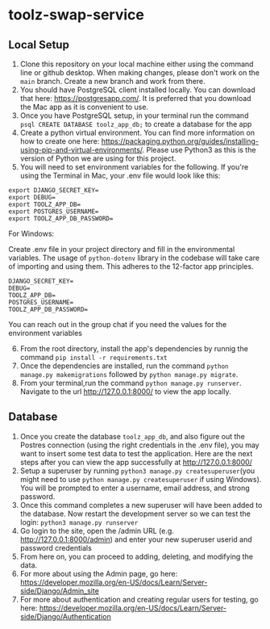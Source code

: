 # toolz-swap-service
## Local Setup
1. Clone this repository on your local machine either using the command line or github desktop. When making changes, please don't work on the `main` branch. Create a new branch and work from there. 
2. You should have PostgreSQL client installed locally. You can download that here: https://postgresapp.com/. It is preferred that you download the Mac app as it is convenient to use. 
3. Once you have PostgreSQL setup, in your terminal run the command `psql CREATE DATABASE toolz_app_db;` to create a database for the app
4. Create a python virtual environment. You can find more information on how to create one here: https://packaging.python.org/guides/installing-using-pip-and-virtual-environments/. Please use Python3 as this is the version of Python we are using for this project. 
5. You will need to set environment variables for the following. If you're using the Terminal in Mac, your .env file would look like this: <br>
```
export DJANGO_SECRET_KEY=
export DEBUG=
export TOOLZ_APP_DB=
export POSTGRES_USERNAME=
export TOOLZ_APP_DB_PASSWORD=
```
For Windows: <br>

Create .env file in your project directory and fill in the environmental variables. The usage of `python-dotenv` library in the codebase will take care of importing and using them. This adheres to the 12-factor app principles.
```
DJANGO_SECRET_KEY=
DEBUG=
TOOLZ_APP_DB=
POSTGRES_USERNAME=
TOOLZ_APP_DB_PASSWORD=
```
You can reach out in the group chat if you need the values for the environment variables

6. From the root directory, install the app's dependencies by runnig the command `pip install -r requirements.txt`
7. Once the dependencies are installed, run the command `python manage.py makemigrations` followed by `python manage.py migrate`. 
8. From your terminal,run the command `python manage.py runserver`. <br>
Navigate to the url http://127.0.0.1:8000/ to view the app locally. 

## Database
1. Once you create the database `toolz_app_db`, and also figure out the Postres connection (using the right credentials in the .env file), you may want to insert some test data to test the application. Here are the next steps after you can view the app successfully at http://127.0.0.1:8000/
2. Setup a superuser by running `python3 manage.py createsuperuser`(you might need to use `python manage.py createsuperuser` if using Windows). You will be prompted to enter a username, email address, and strong password.
3. Once this command completes a new superuser will have been added to the database. Now restart the development server so we can test the login: `python3 manage.py runserver`
4. Go login to the site, open the /admin URL (e.g. http://127.0.0.1:8000/admin) and enter your new superuser userid and password credentials
5. From here on, you can proceed to adding, deleting, and modifying the data. 
6. For more about using the Admin page, go here: https://developer.mozilla.org/en-US/docs/Learn/Server-side/Django/Admin_site 
7. For more about authentication and creating regular users for testing, go here: https://developer.mozilla.org/en-US/docs/Learn/Server-side/Django/Authentication 
